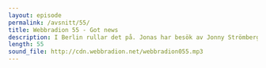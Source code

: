 ```yaml
---
layout: episode
permalink: /avsnitt/55/
title: Webbradion 55 - Got news
description: I Berlin rullar det på. Jonas har besök av Jonny Strömberg, designer på MyNewsdesk. Vi diskuterar Jonnys roll som designer och snackar native JavaScript.
length: 55
sound_file: http://cdn.webbradion.net/webbradion055.mp3
---
```




